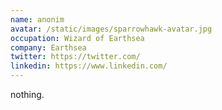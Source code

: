 ```yaml
---
name: anonim
avatar: /static/images/sparrowhawk-avatar.jpg
occupation: Wizard of Earthsea
company: Earthsea
twitter: https://twitter.com/
linkedin: https://www.linkedin.com/
---
```


nothing.
